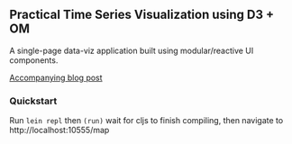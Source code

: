 ## Practical Time Series Visualization using D3 + OM

A single-page data-viz application built using modular/reactive UI components.

[Accompanying blog post](http://blog.liquidlandscape.bitnamiapp.com/2015/01/08/practical-time-series-visualization-using-d3-om/)

### Quickstart

Run `lein repl` then `(run)` wait for cljs to finish compiling, then navigate to http://localhost:10555/map

